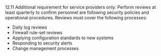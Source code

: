 12.11 Additional requirement for service 
providers only: Perform reviews at least 
quarterly to confirm personnel are following 
security policies and operational procedures. 
Reviews must cover the following processes: 

* Daily log reviews 
* Firewall rule-set reviews 
* Applying configuration standards to new systems 
* Responding to security alerts 
* Change management processes 




